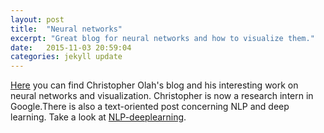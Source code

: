 ```yaml
---
layout: post
title:  "Neural networks"
excerpt: "Great blog for neural networks and how to visualize them."
date:   2015-11-03 20:59:04
categories: jekyll update
---
```

[Here] you can find Christopher Olah's blog and his interesting work on neural networks and visualization. Christopher is now a research intern in Google.There is also a text-oriented post concerning NLP and deep learning. Take a look at [NLP-deeplearning].

[here]:      http://colah.github.io/
[NLP-deeplearning]: http://colah.github.io/posts/2014-07-NLP-RNNs-Representations/